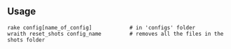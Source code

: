 ## Usage

    rake config[name_of_config]            # in 'configs' folder
    wraith reset_shots config_name         # removes all the files in the shots folder
